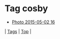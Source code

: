 <!--
title: Tag cosby
date: 2020-06-28T15:26:58.545Z
tags:
-->
# Tag cosby

 * [Photo 2015-05-02 16](117948629339.md)

| [Tags](tags.md) | [Top](index.md) |
